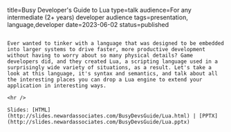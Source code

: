 title=Busy Developer's Guide to Lua
type=talk
audience=For any intermediate (2+ years) developer audience
tags=presentation, language,developer
date=2023-06-02
status=published
~~~~~~

Ever wanted to tinker with a language that was designed to be embedded into larger systems to drive faster, more productive development without having to worry about so many physical details? Game developers did, and they created Lua, a scripting language used in a surprisingly wide variety of situations, as a result. Let's take a look at this language, it's syntax and semantics, and talk about all the interesting places you can drop a Lua engine to extend your application in interesting ways.
    
<hr />

Slides: [HTML](http://slides.newardassociates.com/BusyDevsGuide/Lua.html) | [PPTX](http://slides.newardassociates.com/BusyDevsGuide/Lua.pptx)
